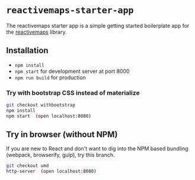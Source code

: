 # `reactivemaps-starter-app`

The reactivemaps starter app is a simple getting started boilerplate app for the [reactivemaps](https://github.com/appbaseio/reactivemaps) library.

## Installation

- `npm install`
- `npm start` for development server at port 8000
- `npm run build` for production

### Try with bootstrap CSS instead of materialize

```sh
git checkout withbootstrap
npm install
npm start  (open localhost:8080)
```

## Try in browser (without NPM)

If you are new to React and don't want to dig into the NPM based bundling (webpack, browserify, gulp), try this branch.

```sh
git checkout umd
http-server  (open localhost:8080)
```
